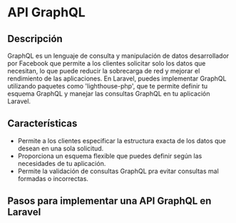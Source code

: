 # API GraphQL

## Descripción

GraphQL es un lenguaje de consulta y manipulación de datos desarrollador por Facebook que permite a los clientes solicitar solo los datos que necesitan, lo que puede reducir la sobrecarga de red y mejorar el rendimiento de las aplicaciones. En Laravel, puedes implementar GraphQL utilizando paquetes como 'lighthouse-php', que te permite definir tu esquema GraphQL y manejar las consultas GraphQL en tu aplicación Laravel.

## Características

* Permite a los clientes especificar la estructura exacta de los datos que desean en una sola solicitud.
* Proporciona un esquema flexible que puedes definir según las necesidades de tu aplicación.
* Permite la validación de consultas GraphQL pra evitar consultas mal formadas o incorrectas.

## Pasos para implementar una API GraphQL en Laravel